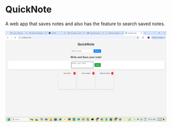 # QuickNote

A web app that saves notes and also has the feature to search saved notes. 

![Screenshot](frontend/Layout.png)
